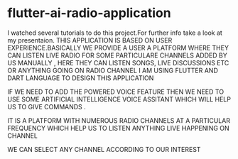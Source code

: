 # flutter-ai-radio-application

I watched several tutorials to do this project.For further info take a look at my presentaion.
THIS APPLICATION IS BASED ON USER EXPERIENCE.BASICALLY WE PROVIDE A USER A PLATFORM WHERE THEY CAN LISTEN LIVE RADIO FOR SOME PARTICULARE CHANNELS ADDED BY US MANUALLY , HERE THEY CAN LISTEN SONGS, LIVE DISCUSSIONS ETC OR ANYTHING GOING ON RADIO CHANNEL​
I AM USING FLUTTER AND DART LANGUAGE TO DESIGN  THIS APPLICATION​

IF WE NEED TO ADD THE POWERED VOICE FEATURE THEN WE NEED TO USE SOME ARTIFICIAL INTELLIGENCE VOICE ASSITANT WHICH WILL HELP US TO GIVE COMMANDS .​

IT IS A PLATFORM WITH NUMEROUS RADIO CHANNELS AT A PARTICULAR FREQUENCY WHICH HELP US TO LISTEN ANYTHING LIVE HAPPENING ON CHANNEL​

WE CAN SELECT ANY CHANNEL ACCORDING TO OUR INTEREST
